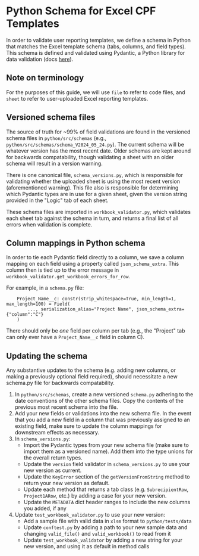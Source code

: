 # Python Schema for Excel CPF Templates

In order to validate user reporting templates, we define a schema in Python that matches the Excel template schema (tabs, columns, and field types).
This schema is defined and validated using Pydantic, a Python library for data validation (docs [here](https://docs.pydantic.dev/latest/)). 

## Note on terminology
For the purposes of this guide, we will use `file` to refer to code files, and `sheet` to refer to user-uploaded Excel reporting templates.

## Versioned schema files
The source of truth for ~99% of field validations are found in the versioned schema files in `python/src/schemas` (e.g., `python/src/schemas/schema_V2024_05_24.py`). The current schema will be whatever version has the most recent date. Older schemas are kept around for backwards compatability, though validating a sheet with an older schema will result in a version warning.

There is one canonical file, `schema_versions.py`, which is responsible for validating whether the uploaded sheet is using the most recent version (aforementioned warning). This file also is responsible for determining which Pydantic types are in use for a given sheet, given the version string provided in the "Logic" tab of each sheet.

These schema files are imported in `workbook_validator.py`, which validates each sheet tab against the schema in turn, and returns a final list of all errors when validation is complete.

## Column mappings in Python schema
In order to tie each Pydantic field directly to a column, we save a column mapping on each field using a property called `json_schema_extra`. This column then is tied up to the error message in `workbook_validator.get_workbook_errors_for_row`.

For example, in a `schema.py` file:
```
    Project_Name__c: constr(strip_whitespace=True, min_length=1, max_length=100) = Field(
        ..., serialization_alias="Project Name", json_schema_extra={"column":"C"}
    )
```
There should only be _one_ field per column per tab (e.g., the "Project" tab can only ever have a `Project_Name__c` field in column C). 

## Updating the schema

Any substantive updates to the schema (e.g. adding new columns, or making a previously optional field required), should necessitate a new schema.py file for backwards compatability.

1. In `python/src/schemas`, create a new versioned `schema.py` adhering to the date conventions of the other schema files. Copy the contents of the previous most recent schema into the file.
2. Add your new fields or validations into the new schema file. In the event that you add a new field in a column that was previously assigned to an existing field, make sure to update the column mappings for downstream effects as necessary.
3. In `schema_versions.py`:
    - Import the Pydantic types from your new schema file (make sure to import them as a versioned name). Add them into the type unions for the overall return types.
    - Update the `version` field validator in `schema_versions.py` to use your new version as current.
    - Update the `KeyError` section of the `getVersionFromString` method to return your new version as default.
    - Update each method that returns a tab class (e.g. `SubrecipientRow`, `Project1ARow`, etc.) by adding a case for your new version.
    - Update the `METADATA` dict header ranges to include the new columns you added, if any
4. Update `test_workbook_validator.py` to use your new version:
    - Add a sample file with valid data in `xlsm` format to `python/tests/data`
    - Update `conftest.py` by adding a path to your new sample data and changing `valid_file()` and `valid_workbook()` to read from it
    - Update `test_workbook_validator` by adding a new string for your new version, and using it as default in method calls
